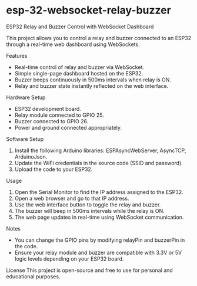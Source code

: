 # esp-32-websocket-relay-buzzer
ESP32 Relay and Buzzer Control with WebSocket Dashboard

This project allows you to control a relay and buzzer connected to an ESP32 through a real-time web dashboard using WebSockets.

Features

* Real-time control of relay and buzzer via WebSocket.
* Simple single-page dashboard hosted on the ESP32.
* Buzzer beeps continuously in 500ms intervals when relay is ON.
* Relay and buzzer state instantly reflected on the web interface.

Hardware Setup

* ESP32 development board.
* Relay module connected to GPIO 25.
* Buzzer connected to GPIO 26.
* Power and ground connected appropriately.

Software Setup

1. Install the following Arduino libraries: ESPAsyncWebServer, AsyncTCP, ArduinoJson.
2. Update the WiFi credentials in the source code (SSID and password).
3. Upload the code to your ESP32.

Usage

1. Open the Serial Monitor to find the IP address assigned to the ESP32.
2. Open a web browser and go to that IP address.
3. Use the web interface button to toggle the relay and buzzer.
4. The buzzer will beep in 500ms intervals while the relay is ON.
5. The web page updates in real-time using WebSocket communication.

Notes

* You can change the GPIO pins by modifying relayPin and buzzerPin in the code.
* Ensure your relay module and buzzer are compatible with 3.3V or 5V logic levels depending on your ESP32 board.

License
This project is open-source and free to use for personal and educational purposes.

